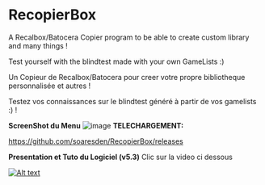 # RecopierBox
A Recalbox/Batocera Copier program to be able to create custom library and many things !

Test yourself with the blindtest made with your own GameLists :)


Un Copieur de Recalbox/Batocera pour creer votre propre bibliotheque personnalisée et autres ! 

Testez vos connaissances sur le blindtest généré à partir de vos gamelists :) !

**ScreenShot du Menu**
![image](https://user-images.githubusercontent.com/54243866/109389081-1773d380-790b-11eb-9a9d-63493eb17c89.png)
**TELECHARGEMENT:**

https://github.com/soaresden/RecopierBox/releases


**Presentation et Tuto du Logiciel (v5.3)**
Clic sur la video ci dessous

[![Alt text](https://img.youtube.com/vi/32sStvhZxHY/0.jpg)](https://www.youtube.com/watch?v=32sStvhZxHY)
